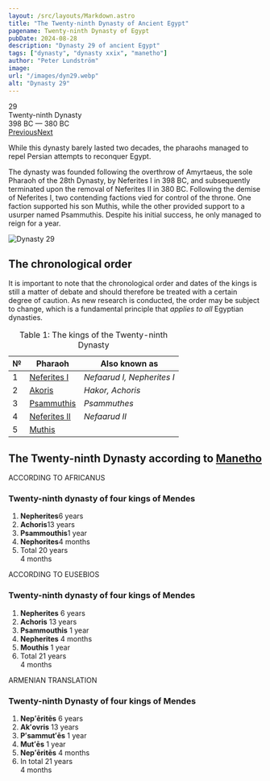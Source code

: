 ```yaml
---
layout: /src/layouts/Markdown.astro
title: "The Twenty-ninth Dynasty of Ancient Egypt"
pagename: Twenty-ninth Dynasty of Egypt
pubDate: 2024-08-28
description: "Dynasty 29 of ancient Egypt"
tags: ["dynasty", "dynasty xxix", "manetho"]
author: "Peter Lundström"
image:
url: "/images/dyn29.webp"
alt: "Dynasty 29"
---
```


<div class="dynruta float-right ml-4 mb-3 mt-4">
	<div class="flex flex-col justify-center items-center [text-shadow:_0_1px_0_rgb(255_255_255_/_20%)]">
		<div class="text-9xl font-bold [text-shadow:_0_1px_0_rgb(255_255_255_/_40%)]">29</div>
		<div>Twenty-ninth Dynasty</div>
		<div>398 BC &mdash; 380 BC</div>
		<div class="w-full flex justify-between"><a href="/dynasty/28">Previous</a><a href="/dynasty/30">Next</a></div>
	</div>
</div>

<p class="lead">
While this dynasty barely lasted two decades, the pharaohs managed to repel Persian attempts to reconquer Egypt.
</p>

The dynasty was founded following the overthrow of Amyrtaeus, the sole Pharaoh of the 28th Dynasty, by Neferites I in 398 BC, and subsequently terminated upon the removal of Neferites II in 380 BC. Following the demise of Neferites I, two contending factions vied for control of the throne. One faction supported his son Muthis, while the other provided support to a usurper named Psammuthis. Despite his initial success, he only managed to reign for a year.

</p>

<img class="w-full rounded-sm sm:rounded-xl my-10" src="/images/dyn29.webp" alt="Dynasty 29">
<h2>The chronological order</h2>
<p>
It is important to note that the chronological order and dates of the kings is still a matter of debate and should therefore be treated with a certain degree of caution. As new research is conducted, the order may be subject to change, which is a fundamental principle that <i>applies to all</i> Egyptian dynasties.
</p>

<table>
	<caption class="py-2 text-sm">Table 1: The kings of the Twenty-ninth Dynasty</caption>
	<thead>
		<tr>
			<th scope="col" class="w-5 text-center">№</th>
			<th scope="col" class="pl-3">Pharaoh</th>
			<th scope="col" class="pl-3">Also known as</th>
		</tr>
	</thead>
	<tbody>
<tr><td>1</td><td><a href="/pharaohs/Neferites-I">Neferites I</a></td><td><em>Nefaarud I, Nepherites I</em></td></tr>
<tr><td>2</td><td><a href="/pharaohs/Akoris">Akoris</a></td><td><em>Hakor, Achoris</em></td></tr>
<tr><td>3</td><td><a href="/pharaohs/Psammuthis">Psammuthis</a></td><td><em>Psammuthes</em></td></tr>
<tr><td>4</td><td><a href="/pharaohs/Neferites-II">Neferites II</a></td><td><em>Nefaarud II</em></td></tr>
<tr><td>5</td><td><a href="/pharaohs/Muthis">Muthis</a></td><td></td></tr>
	</tbody>
</table>

<h2 class="mt-10 pb-6 text-wrap">The Twenty-ninth Dynasty according to <a href="/kinglists/manetho">Manetho</a></h2>

<div class="dynasty">
	<div class="w-full">
		<div class="according">ACCORDING TO AFRICANUS</div>
		<h3>Twenty-ninth dynasty of four kings of Mendes</h3>
		<ol class="farao">
			<li><b>Nepherites</b><span class="y">6 years</span></li>
			<li><b>Achoris</b><span class="y">13 years</span></li>
			<li><b>Psammouthis</b><span class="y">1 year</span></li>
			<li><b>Nephorites</b><span class="y">4 months</span></li>
			<li class="total">Total <span class="y">20 years<br />4 months</span></li>
		</ol>
	</div>
	<div class="w-full">
		<div class="according">ACCORDING TO EUSEBIOS</div>
		<h3>Twenty-ninth dynasty of four kings of Mendes</h3>
		<ol class="farao">
			<li><b>Nepherites</b> <span class="y">6 years</span></li>
			<li><b>Achoris</b> <span class="y">13 years</span></li>
			<li><b>Psammouthis</b> <span class="y">1 year</span></li>
			<li><b>Nepherites</b> <span class="y">4 months</span></li>
			<li><b>Mouthis</b> <span class="y">1 year</span></li>
			<li class="total">Total <span class="y">21 years<br />4 months</span></li>
		</ol>
	</div>
	<div class="w-full">
		<div class="according">ARMENIAN TRANSLATION</div>
		<h3>Twenty-ninth Dynasty of four kings of Mendes</h3>
		<ol class="farao">
			<li><b lang="xcl">Nepʻēritēs</b> <span class="y">6 years</span></li>
			<li><b lang="xcl">Akʻovris</b> <span class="y">13 years</span></li>
			<li><b lang="xcl">Pʻsammutʻēs</b> <span class="y">1 year</span></li>
			<li><b lang="xcl">Mutʻēs</b> <span class="y">1 year</span></li>
			<li><b lang="xcl">Nepʻēritēs</b> <span class="y">4 months</span></li>
			<li class="total">In total <span class="y">21 years<br />4 months</span></li>
		</ol>
	</div>
</div>
